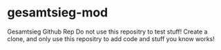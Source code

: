# gesamtsieg-mod
Gesamtsieg Github Rep
Do not use this repositry to test stuff! Create a clone, and only use this repositry to add code and stuff you know works!
